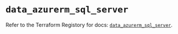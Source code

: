 # `data_azurerm_sql_server`

Refer to the Terraform Registory for docs: [`data_azurerm_sql_server`](https://www.terraform.io/docs/providers/azurerm/d/sql_server).

